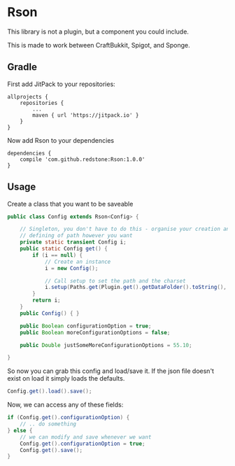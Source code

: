 # Rson
This library is not a plugin, but a component you could include.

This is made to work between CraftBukkit, Spigot, and Sponge.

## Gradle
First add JitPack to your repositories:
```
allprojects {
	repositories {
		...
		maven { url 'https://jitpack.io' }
	}
}
```

Now add Rson to your dependencies

```
dependencies {
	compile 'com.github.redstone:Rson:1.0.0'
}
```

## Usage
Create a class that you want to be saveable

```java
public class Config extends Rson<Config> {

	// Singleton, you don't have to do this - organise your creation and
	// defining of path however you want
	private static transient Config i;
	public static Config get() {
		if (i == null) {
			// Create an instance
			i = new Config();

			// Call setup to set the path and the charset
			i.setup(Paths.get(Plugin.get().getDataFolder().toString(), "config.json"), Charset.defaultCharset());
		}
		return i;
	}
	public Config() { }

	public Boolean configurationOption = true;
	public Boolean moreConfigurationOptions = false;

	public Double justSomeMoreConfigurationOptions = 55.10;

}
```

So now you can grab this config and load/save it. If the json file doesn't exist on load it simply loads the defaults.

```java
Config.get().load().save();
```

Now, we can access any of these fields:

```java
if (Config.get().configurationOption) {
	// .. do something
} else {
	// we can modify and save whenever we want
	Config.get().configurationOption = true;
	Config.get().save();
}
```
